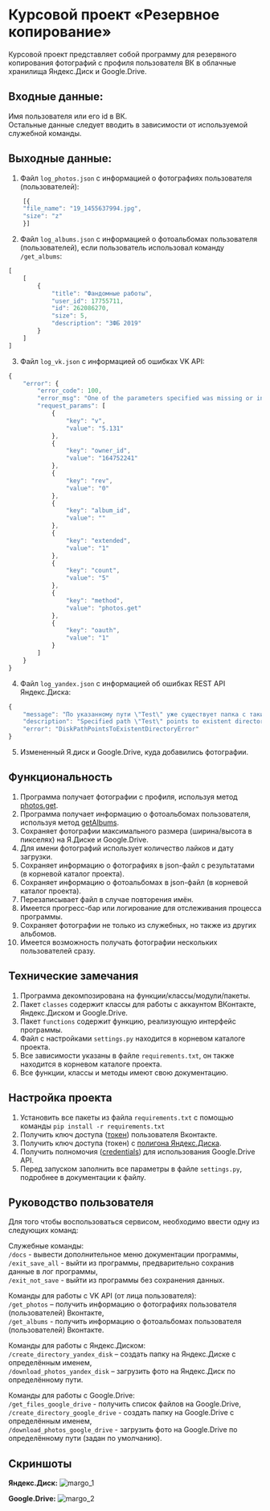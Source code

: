 # Курсовой проект «Резервное копирование»
Курсовой проект представляет собой программу для резервного копирования фотографий с профиля пользователя ВК в облачные хранилища Яндекс.Диск и Google.Drive.


## Входные данные:
Имя пользователя или его id в ВК. \
Остальные данные следует вводить в зависимости от используемой служебной команды.


## Выходные данные:
1. Файл `log_photos.json` с информацией о фотографиях пользователя (пользователей):
```javascript
    [{
    "file_name": "19_1455637994.jpg",
    "size": "z"
    }]
```
2. Файл `log_albums.json` с информацией о фотоальбомах пользователя (пользователей), если пользователь использовал команду `/get_albums`:
```javascript
[
    [
        {
            "title": "Фандомные работы",
            "user_id": 17755711,
            "id": 262086270,
            "size": 5,
            "description": "ЗФБ 2019"
        }
    ]
]
```
3. Файл `log_vk.json` с информацией об ошибках VK API:
```javascript
{
    "error": {
        "error_code": 100,
        "error_msg": "One of the parameters specified was missing or invalid: album_id is invalid",
        "request_params": [
            {
                "key": "v",
                "value": "5.131"
            },
            {
                "key": "owner_id",
                "value": "164752241"
            },
            {
                "key": "rev",
                "value": "0"
            },
            {
                "key": "album_id",
                "value": ""
            },
            {
                "key": "extended",
                "value": "1"
            },
            {
                "key": "count",
                "value": "5"
            },
            {
                "key": "method",
                "value": "photos.get"
            },
            {
                "key": "oauth",
                "value": "1"
            }
        ]
    }
}
```
4. Файл `log_yandex.json` с информацией об ошибках REST API Яндекс.Диска:
```javascript
{
    "message": "По указанному пути \"Test\" уже существует папка с таким именем.",
    "description": "Specified path \"Test\" points to existent directory.",
    "error": "DiskPathPointsToExistentDirectoryError"
}
```
5. Измененный Я.диск и Google.Drive, куда добавились фотографии.


## Функциональность
1. Программа получает фотографии с профиля, используя метод [photos.get](https://vk.com/dev/photos.get).
2. Программа получает информацию о фотоальбомах пользователя, используя метод [getAlbums](https://vk.com/dev/photos.getAlbums).
3. Сохраняет фотографии максимального размера (ширина/высота в пикселях) на Я.Диске и Google.Drive.
4. Для имени фотографий использует количество лайков и дату загрузки. 
5. Сохраняет информацию о фотографиях в json-файл с результатами (в корневой каталог проекта).
6. Сохраняет информацию о фотоальбомах в json-файл (в корневой каталог проекта).
7. Перезаписывает файл в случае повторения имён.
8. Имеется прогресс-бар или логирование для отслеживания процесса программы.
9. Сохраняет фотографии не только из служебных, но также из других альбомов.
10. Имеется возможность получать фотографии нескольких пользователей сразу.

## Технические замечания
1. Программа декомпозирована на функции/классы/модули/пакеты.
2. Пакет `classes` содержит классы для работы с аккаунтом ВКонтакте, Яндекс.Диском и Google.Drive.
3. Пакет `functions` содержит функцию, реализующую интерфейс программы.
4. Файл с настройками `settings.py` находится в корневом каталоге проекта.
5. Все зависимости указаны в файле `requiremеnts.txt`, он также находится в корневом каталоге проекта.
6. Все функции, классы и методы имеют свою документацию.


## Настройка проекта
1. Установить все пакеты из файла `requirements.txt` с помощью команды `pip install -r requirements.txt`
2. Получить ключ доступа ([токен](https://dev.vk.com/api/access-token/getting-started)) пользователя Вконтакте.
3. Получить ключ доступа (токен) с [полигона Яндекс.Диска](https://yandex.ru/dev/disk/poligon/).
4. Получить полномочия ([credentials](https://developers.google.com/workspace/guides/create-credentials)) для использования Google.Drive API.
5. Перед запуском заполнить все параметры в файле `settings.py`, подробнее в документации к файлу.


## Руководство пользователя
Для того чтобы воспользоваться сервисом, необходимо ввести одну из следующих команд:

Служебные команды: \
`/docs` - вывести дополнительное меню документации программы, \
`/exit_save_all` - выйти из программы, предварительно сохранив данные в лог программы, \
`/exit_not_save` - выйти из программы без сохранения данных.

Команды для работы с VK API (от лица пользователя): \
`/get_photos` – получить информацию о фотографиях пользователя (пользователей) Вконтакте, \
`/get_albums` - получить информацию о фотоальбомах пользователя (пользователей) Вконтакте.

Команды для работы с Яндекс.Диском: \
`/create_directory_yandex_disk` – создать папку на Яндекс.Диске с определённым именем, \
`/download_photos_yandex_disk` – загрузить фото на Яндекс.Диск по определённому пути.

Команды для работы с Google.Drive: \
`/get_files_google_drive` - получить список файлов на Google.Drive, \
`/create_directory_google_drive` - создать папку на Google.Drive с определённым именем, \
`/download_photos_google_drive` - загрузить фото на Google.Drive по определённому пути (задан по умолчанию).


## Скриншоты
**Яндекс.Диск:**
![margo_1](https://user-images.githubusercontent.com/89892788/152205799-35e8c3b0-444c-455a-a7fa-b3dc287300e4.png)

**Google.Drive:**
![margo_2](https://user-images.githubusercontent.com/89892788/152205822-5a9cad3c-28fb-43c4-a6e4-4f6dc6c2af28.png)